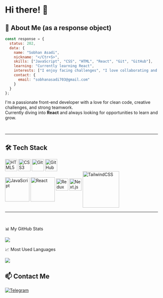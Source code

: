 

#  Hi there! 👋 


## 🚀 About Me (as a response object)

```js
const response = {
  status: 202,
  data: {
    name: "Sobhan Asadi",
    nickname: "</Ctr+S>",
    skills: ["JavaScript", "CSS", "HTML", "React", "Git", "GitHub"],
    learning: "Currently learning React",
    interests: ["I enjoy facing challenges", "I love collaborating and working in teams"],
    contact: {
      email: "sobhanasadi703@gmail.com"
    }
  }
};
```

I'm a passionate front-end developer with a love for clean code, creative challenges, and strong teamwork.  
Currently diving into **React** and always looking for opportunities to learn and grow.

<br/>

<!-- Line for spacing -->

---

## 🛠️ Tech Stack
<p align="left"> 
  <img align='center' src="https://cdn.jsdelivr.net/gh/devicons/devicon/icons/html5/html5-original.svg" width="40" alt="HTML5"/> 
  <img align='center' src="https://cdn.jsdelivr.net/gh/devicons/devicon/icons/css3/css3-original.svg" width="40" alt="CSS3"/>
  <img align='center' src="https://cdn.jsdelivr.net/gh/devicons/devicon/icons/git/git-original.svg" width="40" alt="Git"/>
  <img align='center' src="https://cdn.jsdelivr.net/gh/devicons/devicon/icons/github/github-original.svg" width="40" alt="GitHub"/>
  <br/>
  <img align='center' src="https://cdn.jsdelivr.net/gh/devicons/devicon/icons/javascript/javascript-original.svg" width="80" alt="JavaScript"/>
  <img align='center' src="https://cdn.jsdelivr.net/gh/devicons/devicon/icons/react/react-original.svg" width="80" alt="React"/>
  <img src="https://cdn.jsdelivr.net/gh/devicons/devicon/icons/redux/redux-original.svg" width="40" alt="Redux" />
  <img src="https://cdn.jsdelivr.net/gh/devicons/devicon/icons/nextjs/nextjs-original-wordmark.svg" width="40" alt="Next.js" />
  <img align='center' src="https://cdn.jsdelivr.net/gh/devicons/devicon/icons/tailwindcss/tailwindcss-original-wordmark.svg" width="120" alt="TailwindCSS"/>
</p>

<!-- Line for spacing -->

---

<br/>

📊 My GitHub Stats

<img  src="https://github-readme-stats.vercel.app/api?username=Sobhan-asadi&show_icons=true&theme=ambient_gradient" />

📈 Most Used Languages

<img src="https://github-readme-stats.vercel.app/api/top-langs/?username=Sobhan-asadi&layout=compact&theme=ambient_gradient" />

## 📫 Contact Me

[![Telegram](https://img.shields.io/badge/Telegram-2CA5E0?style=for-the-badge&logo=telegram&logoColor=white)](https://t.me/SobhanAsadi)
